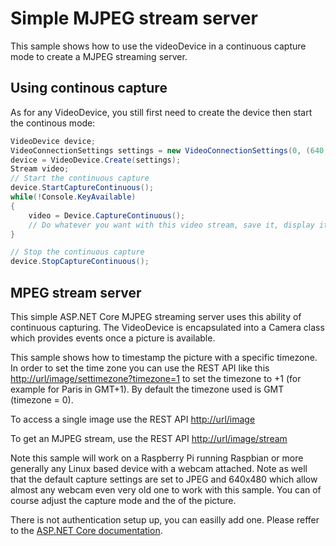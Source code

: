 # Simple MJPEG stream server

This sample shows how to use the videoDevice in a continuous capture mode to create a MJPEG streaming server.

## Using continous capture

As for any VideoDevice, you still first need to create the device then start the continous mode:

```csharp
VideoDevice device;
VideoConnectionSettings settings = new VideoConnectionSettings(0, (640, 480), Iot.Device.Media.PixelFormat.JPEG);
device = VideoDevice.Create(settings);
Stream video;
// Start the continuous capture
device.StartCaptureContinuous();
while(!Console.KeyAvailable)
{
    video = Device.CaptureContinuous();
    // Do whatever you want with this video stream, save it, display it, transform it
}

// Stop the continuous capture
device.StopCaptureContinuous();
```

## MPEG stream server

This simple ASP.NET Core MJPEG streaming server uses this ability of continuous capturing. The VideoDevice is encapsulated into a Camera class which provides events once a picture is available.

This sample shows how to timestamp the picture with a specific timezone. In order to set the time zone you can use the REST API like this <http://url/image/settimezone?timezone=1> to set the timezone to +1 (for example for Paris in GMT+1). By default the timezone used is GMT (timezone = 0).

To access a single image use the REST API <http://url/image>

To get an MJPEG stream, use the REST API <http://url/image/stream>

Note this sample will work on a Raspberry Pi running Raspbian or more generally any Linux based device with a webcam attached. Note as well that the default capture settings are set to JPEG and 640x480 which allow almost any webcam even very old one to work with this sample. You can of course adjust the capture mode and the of the picture.

There is not authentication setup up, you can easilly add one. Please reffer to the [ASP.NET Core documentation](https://docs.microsoft.com/en-us/aspnet/core/security/authentication/?view=aspnetcore-3.1).
